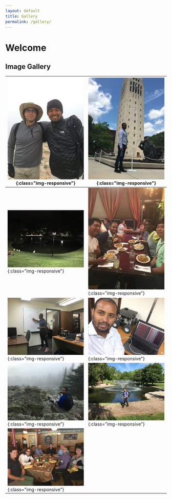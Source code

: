 ```yaml
---
layout: default 
title: Gallery
permalink: /gallery/
---
```


# Welcome 

## Image Gallery

| ![image](/assets/image1.jpg){:class="img-responsive"} | ![image](/assets/image2.jpg){:class="img-responsive"} |
| ----------------------------------------------------- | ----------------------------------------------------- |
| ![image](/assets/image4.jpg){:class="img-responsive"} | ![image](/assets/image5.jpg){:class="img-responsive"} |
| ![image](/assets/image6.jpg){:class="img-responsive"} | ![image](/assets/image7.jpg){:class="img-responsive"} | 
| ![image](/assets/image8.jpg){:class="img-responsive"} | ![image](/assets/image9.jpg){:class="img-responsive"} |
| ![image](/assets/image3.jpg){:class="img-responsive"} |




